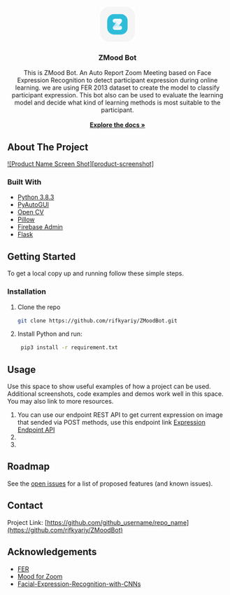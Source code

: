 <!--
*** Thanks for checking out the Best-README-Template. If you have a suggestion
*** that would make this better, please fork the repo and create a pull request
*** or simply open an issue with the tag "enhancement".
*** Thanks again! Now go create something AMAZING! :D
***
***
***
*** To avoid retyping too much info. Do a search and replace for the following:
*** github_username, repo_name, twitter_handle, email, project_title, project_description
-->



<!-- PROJECT SHIELDS -->
<!--
*** I'm using markdown "reference style" links for readability.
*** Reference links are enclosed in brackets [ ] instead of parentheses ( ).
*** See the bottom of this document for the declaration of the reference variables
*** for contributors-url, forks-url, etc. This is an optional, concise syntax you may use.
*** https://www.markdownguide.org/basic-syntax/#reference-style-links
-->


<!-- PROJECT LOGO -->
<br />
<p align="center">
  <a href="https://github.com/github_username/repo_name">
    <img src="image/logo.png" alt="Logo" width="80" height="80">
  </a>

  <h3 align="center">ZMood Bot</h3>

  <p align="center">
    This is ZMood Bot. An Auto Report Zoom Meeting based on Face Expression Recognition to detect participant expression during online learning. we are using FER 2013 dataset to create the model to classify participant expression. This bot also can be used to evaluate the learning model and decide what kind of learning methods is most suitable to the participant. 
    <br />
    <br />
    <a href="https://github.com/rifkyariy/ZMoodBot"><strong>Explore the docs »</strong></a>
    <br />
  </p>
</p>



<!-- ABOUT THE PROJECT -->
## About The Project

[![Product Name Screen Shot][product-screenshot]](https://github.com/rifkyariy/ZMoodBot/blob/master/image/logo.png)


### Built With

* [Python 3.8.3](https://www.python.org/)
* [PyAutoGUI](https://pyautogui.readthedocs.io/en/latest/)
* [Open CV](https://opencv.org/)
* [Pillow](https://pillow.readthedocs.io/en/stable/)
* [Firebase Admin](https://pypi.org/project/firebase-admin/)
* [Flask](https://flask.palletsprojects.com/en/2.0.x/)


<!-- GETTING STARTED -->
## Getting Started

To get a local copy up and running follow these simple steps.

### Installation

1. Clone the repo
    ```sh
    git clone https://github.com/rifkyariy/ZMoodBot.git
    ```

2. Install Python and run: 
    ```sh
     pip3 install -r requirement.txt
    ```



<!-- USAGE EXAMPLES -->
## Usage

Use this space to show useful examples of how a project can be used. Additional screenshots, code examples and demos work well in this space. You may also link to more resources.
1. You can use our endpoint REST API to get current expression on image that sended via POST methods, use this endpoint link [Expression Endpoint  API](https://flaskappzm-t2yoqcmfca-et.a.run.app/predict)
2. 
3. 


<!-- ROADMAP -->
## Roadmap

See the [open issues](https://github.com/rifkyariy/ZMoodBot/issues) for a list of proposed features (and known issues).



<!-- CONTACT -->
## Contact

Project Link: [https://github.com/github_username/repo_name](https://github.com/rifkyariy/ZMoodBot)



<!-- ACKNOWLEDGEMENTS -->
## Acknowledgements
* [FER](https://github.com/justinshenk/fer)
* [Mood for Zoom](https://github.com/DrakeLin/MoodforZoom)
* [Facial-Expression-Recognition-with-CNNs](https://github.com/NJNischal/Facial-Expression-Recognition-with-CNNs)


